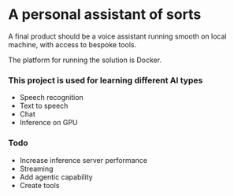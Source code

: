 # A personal assistant of sorts
A final product should be a voice assistant running smooth on local machine, with access to bespoke tools.

The platform for running the solution is Docker.

### This project is used for learning different AI types

- Speech recognition
- Text to speech
- Chat
- Inference on GPU

### Todo

- Increase inference server performance
- Streaming
- Add agentic capability
- Create tools
